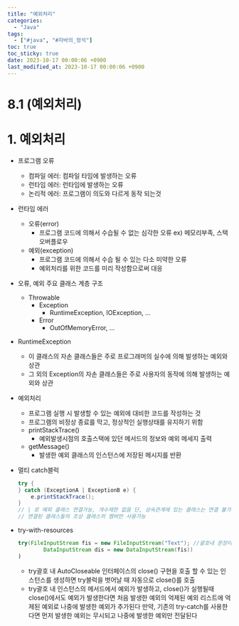 ```yaml
---
title: "예외처리"
categories:
  - "Java"
tags:
  - ["#java", "#자바의_정석"]
toc: true
toc_sticky: true
date: 2023-10-17 00:00:06 +0900
last_modified_at: 2023-10-17 00:00:06 +0900
---
```

# 8.1 (예외처리)

# 1. 예외처리

- 프로그램 오류
    - 컴파일 에러: 컴파일 타임에 발생하는 오류
    - 런타임 에러: 런타임에 발생하는 오류
    - 논리적 에러: 프로그램이 의도와 다르게 동작 되는것
- 런타임 에러
    - 오류(error)
        - 프로그램 코드에 의해서 수습될 수 없는 심각한 오류
        ex) 메모리부족, 스택 오버플로우
    - 예외(exception)
        - 프로그램 코드에 의해서 수습 될 수 있는 다소 미약한 오류
        - 예외처리를 위한 코드를 미리 작성함으로써 대응
- 오류, 예외 주요 클래스 계층 구조
    - Throwable
        - Exception
            - RuntimeException, IOException, …
        - Error
            - OutOfMemoryError, …
- RuntimeException
    - 이 클래스의 자손 클래스들은 주로 프로그래머의 실수에 의해 발생하는 예외와 상관
    - 그 외의 Exception의 자손 클래스들은 주로 사용자의 동작에 의해 발생하는 예외와 상관
- 예외처리
    - 프로그램 실행 시 발생할 수 있는 예외에 대비한 코드를 작성하는 것
    - 프로그램의 비정상 종료를 막고, 정상적인 실행상태를 유지하기 위함
    - printStackTrace()
        - 예외발생시점의 호출스택에 있던 메서드의 정보와 예외  메세지 출력
    - getMessage()
        - 발생한 예외 클래스의 인스턴스에 저장된 메시지를 반환
- 멀티 catch블럭
    
    ```java
    try {
    } catch (ExceptionA | ExceptionB e) {
    	e.printStackTrace();
    }
    // | 로 예외 클래스 연결가능, 개수제한 없음 단, 상속관계에 있는 클래스는 연결 불가
    // 연결된 클래스들의 조상 클래스의 멤버만 사용가능
    ```
    
- try-with-resources
    
    ```java
    try(FileInputStream fis = new FileInputStream("Text"); //괄호내 문장이 복수면 ;로구분
    		DataInputStream dis = new DataInputStream(fis))
    )
    ```
    
    - try괄호 내 AutoCloseable 인터페이스의 close() 구현을 호출 할 수 있는 인스턴스를 생성하면 try블럭을 벗어날 때 자동으로 close()를 호출
    - try괄호 내 인스턴스의 메서드에서 예외가 발생하고, close()가 실행될때 close()에서도 예외가 발생한다면 처음 발생한 예외의 억제된 예외 리스트에 억제된 예외로 나중에 발생한 예외가 추가된다 만약, 기존의 try-catch를 사용한다면 먼저 발생한 예외는 무시되고 나중에 발생한 예외만 전달된다